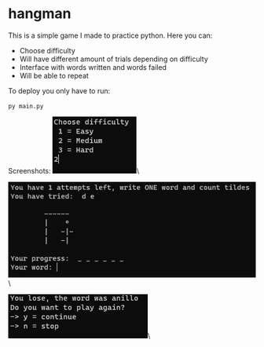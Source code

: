 # hangman
This is a simple game I made to practice python. Here you can:

- Choose difficulty
- Will have different amount of trials depending on difficulty
- Interface with words written and words failed
- Will be able to repeat

To deploy you only have to run:
```
py main.py
```

Screenshots:
![screen when you start the game](https://github.com/carepollo/hangman/blob/master/images/Screenshot%202021-09-27%20203310.png)\

![screen on walkthrough](https://github.com/carepollo/hangman/blob/master/images/Screenshot%202021-09-27%20203327.png)\

![screen when you finish the game](https://github.com/carepollo/hangman/blob/master/images/Screenshot%202021-09-27%20203345.png)\
